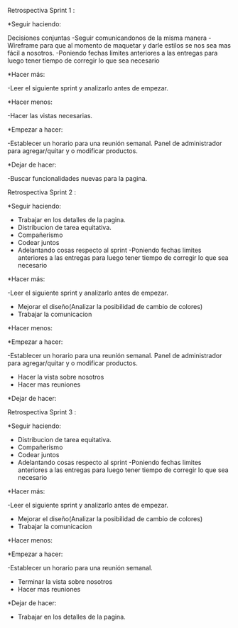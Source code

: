 Retrospectiva Sprint 1 :

*Seguir haciendo:

Decisiones conjuntas
-Seguir comunicandonos de la misma manera
-Wireframe para que al momento de maquetar y darle estilos se nos sea mas
fácil a nosotros.
-Poniendo fechas limites anteriores a las entregas para luego tener tiempo de 
corregir lo que sea necesario

*Hacer más:

-Leer el siguiente sprint y analizarlo antes de empezar.

*Hacer menos:

-Hacer las vistas necesarias.

*Empezar a hacer:

-Establecer un horario para una reunión semanal.
Panel de administrador para agregar/quitar y o modificar productos.

*Dejar de hacer:

-Buscar funcionalidades nuevas para la pagina.

Retrospectiva Sprint 2 :

*Seguir haciendo:

- Trabajar en los detalles de la pagina.
- Distribucion de tarea equitativa.
- Compañerismo 
- Codear juntos
- Adelantando cosas respecto al sprint
-Poniendo fechas limites anteriores a las entregas para luego tener tiempo de 
corregir lo que sea necesario



*Hacer más:

-Leer el siguiente sprint y analizarlo antes de empezar.
- Mejorar el diseño(Analizar la posibilidad de cambio de colores)
- Trabajar la comunicacion


*Hacer menos:


*Empezar a hacer:

-Establecer un horario para una reunión semanal.
Panel de administrador para agregar/quitar y o modificar productos.
- Hacer la vista sobre nosotros
- Hacer mas reuniones

*Dejar de hacer:


Retrospectiva Sprint 3 :

*Seguir haciendo:


- Distribucion de tarea equitativa.
- Compañerismo 
- Codear juntos
- Adelantando cosas respecto al sprint
-Poniendo fechas limites anteriores a las entregas para luego tener tiempo de 
corregir lo que sea necesario



*Hacer más:

-Leer el siguiente sprint y analizarlo antes de empezar.
- Mejorar el diseño(Analizar la posibilidad de cambio de colores)
- Trabajar la comunicacion


*Hacer menos:


*Empezar a hacer:

-Establecer un horario para una reunión semanal.
- Terminar la vista sobre nosotros
- Hacer mas reuniones

*Dejar de hacer:
- Trabajar en los detalles de la pagina.


